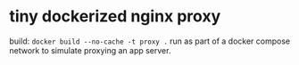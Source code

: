# tiny dockerized nginx proxy

build: `docker build --no-cache -t proxy .`
run as part of a docker compose network to simulate proxying an app server.
